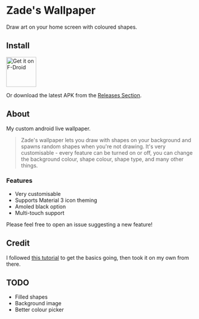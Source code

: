 # Zade's Wallpaper

Draw art on your home screen with coloured shapes.

## Install

[<img src="https://fdroid.gitlab.io/artwork/badge/get-it-on.png"
alt="Get it on F-Droid"
height="80">](https://f-droid.org/packages/net.viggers.zade.wallpaper/)

Or download the latest APK from the [Releases Section](https://github.com/zadeviggers/wallpaper/releases/latest).

## About

My custom android live wallpaper.

> Zade's wallpaper lets you draw with shapes on your background and spawns random shapes when you're not drawing.
> It's very customisable - every feature can be turned on or off, you can change the background colour, shape colour, shape type, and many other things.

### Features
- Very customisable
- Supports Material 3 icon theming
- Amoled black option
- Multi-touch support

Please feel free to open an issue suggesting a new feature!

## Credit

I followed [this tutorial](https://www.vogella.com/tutorials/AndroidLiveWallpaper/article.html) to get the basics going, then took it on my own from there.

## TODO
- Filled shapes
- Background image
- Better colour picker
